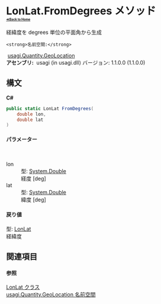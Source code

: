 # LonLat.FromDegrees メソッド <div style="font-size:30%"><a href="https://github.com/usagi/usagi.cs/blob/master/docs/Home.md">≪Back to Home</a></div> 

経緯度を degrees 単位の平面角から生成


    <strong>名前空間:</strong>
&nbsp;<a href="N_usagi_Quantity_GeoLocation.md">usagi.Quantity.GeoLocation</a><br /><strong>アセンブリ:</strong>
&nbsp;usagi (in usagi.dll) バージョン: 1.1.0.0 (1.1.0.0)

## 構文

**C#**<br />
``` C#
public static LonLat FromDegrees(
	double lon,
	double lat
)
```


#### パラメーター
&nbsp;<dl><dt>lon</dt><dd>型: <a href="http://msdn2.microsoft.com/ja-jp/library/643eft0t" target="_blank">System.Double</a><br />経度 [deg]</dd><dt>lat</dt><dd>型: <a href="http://msdn2.microsoft.com/ja-jp/library/643eft0t" target="_blank">System.Double</a><br />緯度 [deg]</dd></dl>

#### 戻り値
型: <a href="T_usagi_Quantity_GeoLocation_LonLat.md">LonLat</a><br />経緯度

## 関連項目


#### 参照
<a href="T_usagi_Quantity_GeoLocation_LonLat.md">LonLat クラス</a><br /><a href="N_usagi_Quantity_GeoLocation.md">usagi.Quantity.GeoLocation 名前空間</a><br />